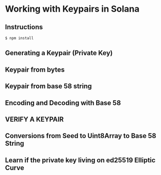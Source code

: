 <h1>Working with Keypairs in Solana</h1>
<h2>Instructions</h2>
<code>$ npm install</code>
<h2>Generating a Keypair  (Private Key)</h2>
<h2>Keypair from bytes</h2>
<h2>Keypair from base 58 string</h2>
<h2>Encoding and Decoding with Base 58</h2>
<h2>VERIFY A KEYPAIR</h2>
<h2>Conversions from Seed to Uint8Array to Base 58 String</h2>
<h2>Learn if the private key living on ed25519 Elliptic Curve</h2>